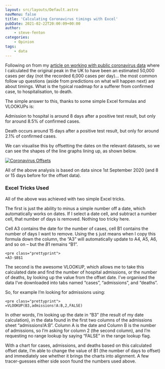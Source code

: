 ```yaml
---
layout: src/layouts/Default.astro
navMenu: false
title: 'Calculating Coronavirus timings with Excel'
pubDate: 2021-02-22T20:00:09+00:00
author:
    - steve-fenton
categories:
    - Opinion
tags:
    - data
---
```


Following on from my [article on working with public coronavirus data](/2020/09/working-with-public-coronavirus-data/) where I calculated the original peak in the UK to have been an estimated 50,000 cases per day (not the recorded 6,000 cases per day)… the most common follow up questions (aside from predictions on what will happen next) are about timings. What is the typical roadmap for a sufferer from confirmed case, to hospitalisation, to death.

The simple answer to this, thanks to some simple Excel formulas and VLOOKUPs is:

Admission to hospital is around 8 days after a positive test result, but only for around 8.5% of confirmed cases.

Death occurs around 15 days after a positive test result, but only for around 2.1% of confirmed cases.

We can visualise this by offsetting the dates on the relevant datasets, so we can see the shapes of the line graphs lining up, as shown below.

[![Coronavirus Offsets](/img/2021/02/covid-offsets.jpg)](/2021/02/calculating-coronavirus-timings-with-excel/covid-offsets/)

All of the above analysis is based on data since 1st September 2020 (and 8 or 15 days before for the offset data).

### Excel Tricks Used

All of the above was achieved with two simple Excel tricks.

The first is just the ability to minus a simple number off a date, which automatically works on dates. If I select a date cell, and subtract a number cell, that number of days is removed. Nothing too tricky here.

Cell A3 contains the date for the number of cases, cell B1 contains the number of days I want to remove. Using the `$` just means when I copy this formula down the column, the “A3” will automatically update to A4, A5, A6, and so on – but the $B$1 remains “B1”.

```
<pre class="prettyprint">
=A3-$B$1
```
The second is the awesome VLOOKUP, which allows me to take this calculated date and find the number of hospital admissions, or the number of deaths, by looking up the value from the offset date. I’ve organised the data I’ve downloaded into tabs named “cases”, “admissions”, and “deaths”.

So, for example I’m looking for admissions using:

```
<pre class="prettyprint">
=VLOOKUP(B3,admissions!A:B,2,FALSE)
```
In other words, I’m looking up the date in “B3” (the result of my date calculation), in the data found in the first two columns of the admissions sheet “admissions!A:B”. Column A is the date and Column B is the number of admissions, so I’m asking for column 2 (the second column), and I’m requesting no range lookup by saying “FALSE” in the range lookup flag.

With a chart for cases, admissions, and deaths based on this calculated offset date, I’m able to change the value of B1 (the number of days to offset) and immediately see whether it brings the charts into alignment. A few tracer-guesses either side soon found the numbers used above.